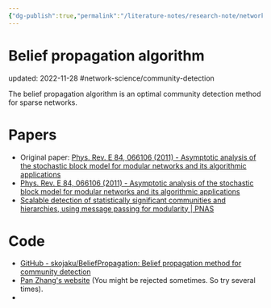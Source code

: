 ```yaml
---
{"dg-publish":true,"permalink":"/literature-notes/research-note/network-science/belief-propagation-algorithm/","dgHomeLink":true,"dgPassFrontmatter":false}
---
```



# Belief propagation algorithm
updated: 2022-11-28
#network-science/community-detection

The belief propagation algorithm is an optimal community detection method for sparse networks. 


# Papers
- Original paper: [Phys. Rev. E 84, 066106 (2011) - Asymptotic analysis of the stochastic block model for modular networks and its algorithmic applications](https://journals.aps.org/pre/abstract/10.1103/PhysRevE.84.066106) 
- [Phys. Rev. E 84, 066106 (2011) - Asymptotic analysis of the stochastic block model for modular networks and its algorithmic applications](https://journals.aps.org/pre/abstract/10.1103/PhysRevE.84.066106)
- [Scalable detection of statistically significant communities and hierarchies, using message passing for modularity | PNAS](https://www.pnas.org/doi/10.1073/pnas.1409770111)

# Code
- [GitHub - skojaku/BeliefPropagation: Belief propagation method for community detection](https://github.com/skojaku/BeliefPropagation)
- [Pan Zhang's website](http://home.itp.ac.cn/~panzhang/) (You might be rejected sometimes. So try several times).
- 